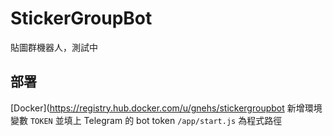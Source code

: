 # StickerGroupBot
貼圖群機器人，測試中
## 部署
[Docker](https://registry.hub.docker.com/u/gnehs/stickergroupbot
新增環境變數 `TOKEN` 並填上 Telegram 的 bot token
`/app/start.js` 為程式路徑
